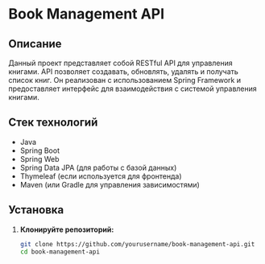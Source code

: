 # Book Management API

## Описание

Данный проект представляет собой RESTful API для управления книгами. API позволяет создавать, обновлять, удалять и получать список книг. Он реализован с использованием Spring Framework и предоставляет интерфейс для взаимодействия с системой управления книгами.

## Стек технологий

- Java
- Spring Boot
- Spring Web
- Spring Data JPA (для работы с базой данных)
- Thymeleaf (если используется для фронтенда)
- Maven (или Gradle для управления зависимостями)

## Установка

1. **Клонируйте репозиторий:**

   ```bash
   git clone https://github.com/yourusername/book-management-api.git
   cd book-management-api
